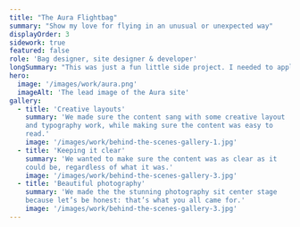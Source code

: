 ```yaml
---
title: "The Aura Flightbag"
summary: "Show my love for flying in an unusual or unexpected way"
displayOrder: 3
sidework: true
featured: false
role: 'Bag designer, site designer & developer'
longSummary: "This was just a fun little side project. I needed to apply to a flight scholarship, which had 'the most unusual submission' as its judging criteria. Previous winners had submitted songs and poems and a board game. I've been meaning to design a new flight bag for myself anyway, and so I did, but then was at a loss for how to actually submit the bag to an e-mail address. A quick and dirty static HTML site was the answer. Using the US Web Design System as a framework, I pulled together this site for two audiences: the scholarship panel that needed to see my love for flying and my 'unusual' way of expressing that, and for any bag makers who might want to try making their own."
hero:
  image: '/images/work/aura.png'
  imageAlt: 'The lead image of the Aura site'
gallery:
  - title: 'Creative layouts'
    summary: 'We made sure the content sang with some creative layout
    and typography work, while making sure the content was easy to
    read.'
    image: '/images/work/behind-the-scenes-gallery-1.jpg'
  - title: 'Keeping it clear'
    summary: 'We wanted to make sure the content was as clear as it
    could be, regardless of what it was.'
    image: '/images/work/behind-the-scenes-gallery-3.jpg'
  - title: 'Beautiful photography'
    summary: 'We made the the stunning photography sit center stage
    because let’s be honest: that’s what you all came for.'
    image: '/images/work/behind-the-scenes-gallery-3.jpg'
---
```

